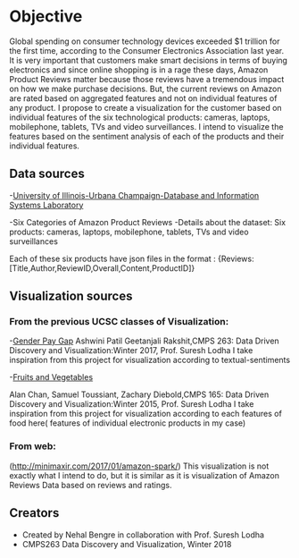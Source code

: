 # Objective
<p>
Global spending on consumer technology devices exceeded $1 trillion for the first time, according to the Consumer Electronics Association last year.
It is very important that customers make smart decisions in terms of buying electronics and since online shopping is in a rage these days,
Amazon Product Reviews matter because those reviews have a tremendous impact on how we make purchase decisions. 
But, the current reviews on Amazon are rated based on aggregated features and not on individual features of any product.
I propose to create a visualization for the customer based on individual features of the six technological products: 
cameras, laptops, mobilephone, tablets, TVs and video surveillances. I intend to visualize the features based on the sentiment analysis of each of the products and their individual features.
</p>


## Data sources
-[University of Illinois-Urbana Champaign-Database and Information Systems Laboratory](http://times.cs.uiuc.edu/~wang296/Data/)

-Six Categories of Amazon Product Reviews
-Details about the dataset: Six products: cameras, laptops, mobilephone, tablets, TVs and video surveillances</p>
Each of these six products have json files in the format :
{Reviews:[Title,Author,ReviewID,Overall,Content,ProductID]}


## Visualization sources
### From the previous UCSC classes of Visualization: 

-[Gender Pay Gap](https://sureshlodha.github.io/CMPS263_Win2017/GenderPayGap/)
Ashwini Patil Geetanjali Rakshit,CMPS 263: Data Driven Discovery and Visualization:Winter 2017, Prof. Suresh Lodha
I take inspiration from this project for visualization according to textual-sentiments

-[Fruits and Vegetables](https://sureshlodha.github.io/CMPS165_Winter15_FinalProjects/FruitsAndVegetables/)

Alan Chan, Samuel Toussiant, Zachary Diebold,CMPS 165: Data Driven Discovery and Visualization:Winter 2015, Prof. Suresh Lodha
I take inspiration from this project for visualization according to each features of food here( features of individual electronic products in my case)

### From web:
(http://minimaxir.com/2017/01/amazon-spark/)
This visualization is not exactly what I intend to do, but it is similar as it is visualization of Amazon Reviews Data based on reviews and ratings.

## Creators
- Created by Nehal Bengre in collaboration with Prof. Suresh Lodha
- CMPS263 Data Discovery and Visualization, Winter 2018

